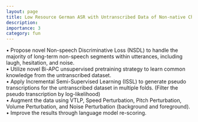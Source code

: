 ```yaml
---
layout: page
title: Low Resource German ASR with Untranscribed Data of Non-native Children
description:
importance: 3
category: fun
---
```



• Propose novel Non-speech Discriminative Loss (NSDL) to handle the majority of long-term non-speech segments within utterances, including laugh, hesitation, and noise.  
• Utilize novel Bi-APC unsupervised pretraining strategy to learn common knowledge from the untranscribed dataset.  
• Apply Incremental Semi-Supervised Learning (ISSL) to generate pseudo transcriptions for the untranscribed dataset in multiple folds. (Filter the pseudo transcription by log-likelihood)  
• Augment the data using VTLP, Speed Perturbation, Pitch Perturbation, Volume Perturbation, and Noise Perturbation (background and foreground).  
• Improve the results through language model re-scoring.
